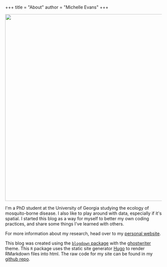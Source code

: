 +++
title = "About"
author = "Michelle Evans"
+++

<p align="center">
<img src="/img/bbg8.png" width="600px" >
</p>

I'm a PhD student at the University of Georgia studying the ecology of mosquito-borne disease. I also like to play around with data, especially if it's spatial. I started this blog as a way for myself to better my own coding practices, and share some things I've learned with others.

For more information about my research, head over to my [personal website](https://mvevans89.github.io/).

This blog was created using the [`blogdown` package](https://bookdown.org/yihui/blogdown/) with the [ghostwriter](https://github.com/jbub/ghostwriter) theme. This `R` package uses the static site generator [Hugo](https://gohugo.io/) to render RMarkdown files into html. The raw code for my site can be found in my [github repo](https://github.com/mvevans89/mevansblog).
